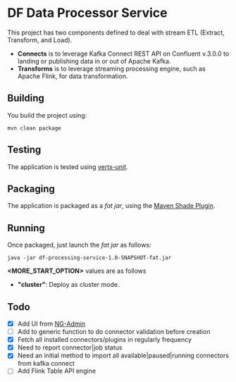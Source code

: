 # DF Data Processor Service

This project has two components defined to deal with stream ETL (Extract, Transform, and Load).
* **Connects** is to leverage Kafka Connect REST API on Confluent v.3.0.0 to landing or publishing data in or out of Apache Kafka.
* **Transforms** is to leverage streaming processing engine, such as Apache Flink, for data transformation.

## Building

You build the project using:

```
mvn clean package
```

## Testing

The application is tested using [vertx-unit](http://vertx.io/docs/vertx-unit/java/).

## Packaging

The application is packaged as a _fat jar_, using the 
[Maven Shade Plugin](https://maven.apache.org/plugins/maven-shade-plugin/).

## Running

Once packaged, just launch the _fat jar_ as follows:

```
java -jar df-processing-service-1.0-SNAPSHOT-fat.jar
```
**<MORE_START_OPTION>** values are as follows
* **"cluster"**: Deploy as cluster mode.


## Todo
- [x] Add UI from [NG-Admin](https://github.com/marmelab/ng-admin)
- [ ] Add to generic function to do connector validation before creation
- [x] Fetch all installed connectors/plugins in regularly frequency
- [x] Need to report connector|job status
- [x] Need an initial method to import all available|paused|running connectors from kafka connect
- [ ] Add Flink Table API engine
